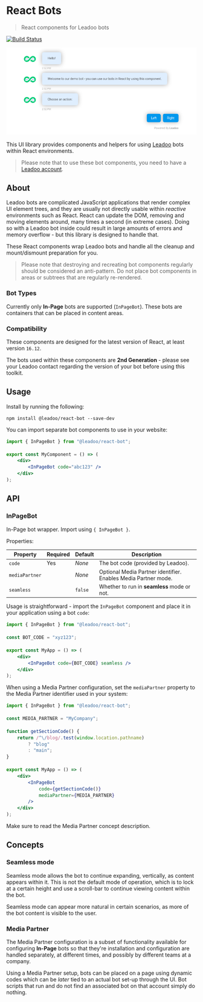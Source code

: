 # React Bots
> React components for Leadoo bots

[![Build Status](https://travis-ci.org/LeadooMT/react-bot.svg?branch=master)](https://travis-ci.org/LeadooMT/react-bot)

![Leadoo In-Page bot demo](demo.png)

This UI library provides components and helpers for using [Leadoo](https://leadoo.com/) bots within React environments.

> Please note that to use these bot components, you need to have a [Leadoo account](https://leadoo.com/get-leadoo/).

## About

Leadoo bots are complicated JavaScript applications that render complex UI element trees, and they are usually not directly usable within _reactive_ environments such as React. React can update the DOM, removing and moving elements around, many times a second (in extreme cases). Doing so with a Leadoo bot inside could result in large amounts of errors and memory overflow - but this library is designed to handle that.

These React components wrap Leadoo bots and handle all the cleanup and mount/dismount preparation for you.

> Please note that destroying and recreating bot components regularly should be considered an anti-pattern. Do not place bot components in areas or subtrees that are regularly re-rendered.

### Bot Types

Currently only **In-Page** bots are supported (`InPageBot`). These bots are containers that can be placed in content areas.

### Compatibility

These components are designed for the latest version of React, at least version `16.12`.

The bots used within these components are **2nd Generation** - please see your Leadoo contact regarding the version of your bot before using this toolkit.

## Usage

Install by running the following:

```shell
npm install @leadoo/react-bot --save-dev
```

You can import separate bot components to use in your website:

```jsx
import { InPageBot } from "@leadoo/react-bot";

export const MyComponent = () => (
    <div>
        <InPageBot code="abc123" />
    </div>
);
```

## API

### InPageBot

In-Page bot wrapper. Import using `{ InPageBot }`.

Properties:

| Property          | Required  | Default   | Description                           |
|-------------------|-----------|-----------|---------------------------------------|
| `code`            | Yes       | _None_    | The bot code (provided by Leadoo).    |
| `mediaPartner`    |           | _None_    | Optional Media Partner identifier. Enables Media Partner mode. |
| `seamless`        |           | `false`   | Whether to run in **seamless** mode or not. |

Usage is straightforward - import the `InPageBot` component and place it in your application using a bot `code`:

```jsx
import { InPageBot } from "@leadoo/react-bot";

const BOT_CODE = "xyz123";

export const MyApp = () => (
    <div>
        <InPageBot code={BOT_CODE} seamless />
    </div>
);
```

When using a Media Partner configuration, set the `mediaPartner` property to the Media Partner identifier used in your system:

```jsx
import { InPageBot } from "@leadoo/react-bot";

const MEDIA_PARTNER = "MyCompany";

function getSectionCode() {
    return /^\/blog/.test(window.location.pathname)
        ? "blog"
        : "main";
}

export const MyApp = () => (
    <div>
        <InPageBot
            code={getSectionCode()}
            mediaPartner={MEDIA_PARTNER}
        />
    </div>
);
```

Make sure to read the Media Partner concept description.

## Concepts

### Seamless mode

Seamless mode allows the bot to continue expanding, vertically, as content appears within it. This is not the default mode of operation, which is to lock at a certain height and use a scroll-bar to continue viewing content within the bot.

Seamless mode can appear more natural in certain scenarios, as more of the bot content is visible to the user.

### Media Partner

The Media Partner configuration is a subset of functionality available for configuring **In-Page** bots so that they're installation and configuration are handled separately, at different times, and possibly by different teams at a company.

Using a Media Partner setup, bots can be placed on a page using dynamic codes which can be _later_ tied to an actual bot set-up through the UI. Bot scripts that run and do not find an associated bot on that account simply do nothing.
